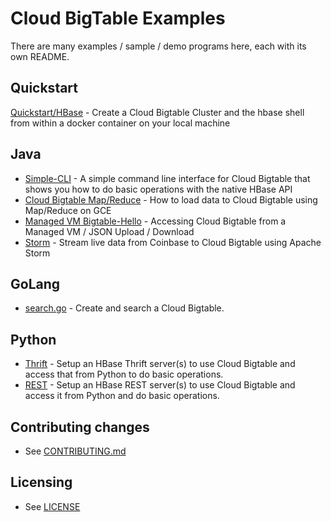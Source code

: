 # Cloud BigTable Examples

There are many examples / sample / demo programs here, each with its own README.

## Quickstart
[Quickstart/HBase](quickstart) - Create a Cloud Bigtable Cluster and the hbase shell from within a docker container on your local machine

## Java
* [Simple-CLI](java/simple-cli) - A simple command line interface for Cloud Bigtable that shows you how to do basic operations with the native HBase API
* [Cloud Bigtable Map/Reduce](java/wordcount-mapreduce) - How to load data to Cloud Bigtable using Map/Reduce on GCE
* [Managed VM Bigtable-Hello](java/managed-vms) - Accessing Cloud Bigtable from a Managed VM / JSON Upload / Download
* [Storm](java/storm) - Stream live data from Coinbase to Cloud Bigtable using Apache Storm

## GoLang
* [search.go](https://github.com/GoogleCloudPlatform/gcloud-golang/blob/master/bigtable/sample/search.go) - Create and search a Cloud Bigtable.

## Python
* [Thrift](python/thrift) - Setup an HBase Thrift server(s) to use Cloud Bigtable and access that from Python to do basic operations.
* [REST](python/rest) - Setup an HBase REST server(s) to use Cloud Bigtable and access it from Python and do basic operations.

## Contributing changes
* See [CONTRIBUTING.md](CONTRIBUTING.md)


## Licensing
* See [LICENSE](LICENSE)
